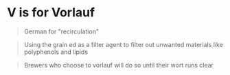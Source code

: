 # V is for Vorlauf

> German for "recirculation"

> Using the grain ed as a filter agent to filter out unwanted materials like polyphenols and lipids

> Brewers who choose to vorlauf will do so until their wort runs clear